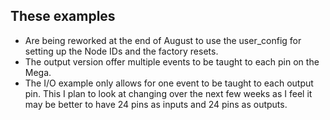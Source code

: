 ## These examples 

- Are being reworked at the end of August to use the user_config for setting up the Node IDs and the factory resets.
- The output version offer multiple events to be taught to each pin on the Mega.
- The I/O example only allows for one event to be taught to each output pin. This I plan to look at changing over the next few weeks as I feel it may be better to have 24 pins as inputs and 24 pins as outputs.
